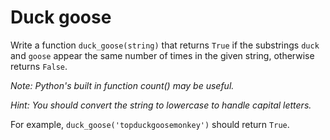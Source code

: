 # Duck goose

Write a function `duck_goose(string)` that returns `True` if the substrings `duck` and `goose` appear the same number of times in the given string, otherwise returns `False`.

*Note: Python's built in function count() may be useful.*

*Hint: You should convert the string to lowercase to handle capital letters.*

For example, `duck_goose('topduckgoosemonkey')` should return `True`.
